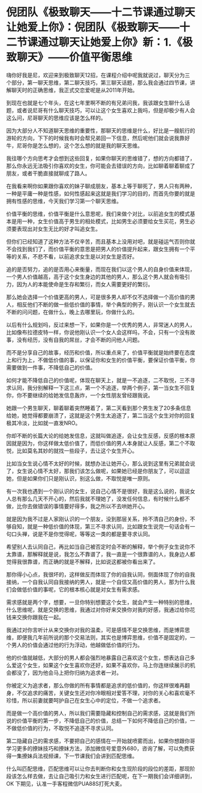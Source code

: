 # 倪团队《极致聊天——十二节课通过聊天让她爱上你》：倪团队《极致聊天——十二节课通过聊天让她爱上你》新：1.《极致聊天》——价值平衡思维

嗨你好我是尼，欢迎来到极致聊天12招，在课程介绍中呢我就说过，聊天分为三个部分，第一聊天思维，第二聊天技巧，第三聊天话题，那么我会通过四节课，讲解聊天时的正确思维，我正式交恋爱呢是从2011年开始。

到现在也就是七个年头，在这七年里啊不断的有兄弟问我，我该跟女生聊什么话题，或者说尼哥有什么聊天技巧，可以让这个女生喜欢上我吗，但是却极少有人会这么问，尼哥聊天的思维应该是怎么样的。

因为大部分人不知道聊天思维的重要性，那聊天的思维是什么，好比是一艘航行的游轮的方向，下下的时候我有时会帮兄弟回一下信息，然后呢他们就会说我靠好牛，尼哥你是怎么想的，这个怎么想的就是我的聊天思维。

我往哪个方向思考才会想到这些回复，如果你聊天的思维错了，想的方向都错了，那么你永远无法吸引你喜欢的女生，你可能会去错误的方向，比如聊着聊着聊成了朋友，或者干脆直接就聊成了路人。

在我看来啊你如果跟你喜欢的妹子聊成朋友，基本上等于聊死了，男人只有两种，一种是平庸一种是性感，如何性感起来这就是我们学习的目的，而首先你要的就是拥有性感的思维，今天我们学习第一个聊天思维。

价值平衡的思维，价值平衡是什么意思呢，我们来做个对比，以前追女生的模式基本是用一种，女生价值高于男生的相处模式，比如男生必须要给女生买花，男生必须要表现出对女生无比的好才叫追女生。

但你们已经知道了这种方法不仅辛苦，而且基本上没用对吧，就是碰运气否则你就不会找到我们了，而价值平衡的意思是把男人的价值提升起来，跟女生拥有一个平等的关系，不悲不看，以前追求女生是以对女生是否好。

追的是否努力，追的是否用心来衡量，而现在我们以这个男人的自身价值来体现，一个男人价值越高，高于这个女生身边的其他的男人，那么这个男人就会有吸引力，因为人的本能使命是生存和繁衍，而女人需要更好的繁衍。

那么她会选择一个价值更高的男人，可是很多男人却不仅不选择做一个高价值的男人，相反他们不断的做一些低价值的事情，举个典型的例子，刚认识一个女生就去不断的问问题，在做什么，晚上去哪里玩，你做什么的。

以后有什么规划吗，反过来想一下，如果你是一个优秀的男人，非常迷人的男人，比如像布拉德皮特一样，你说他刚认识一个女人会这样吗，不会，只有一个没有故事，没有经历，没有自我的屌丝，才会不断的问他人问题。

而不是分享自己的故事，经历和价值，所以重点来了，价值平衡就是始终要在态度上和行为上，不做低价值的事，以保证你和女生的价值平衡，要保证价值平衡，你需要做到一件事，不降低自己的价值。

如何才能不降低自己的价值呢，体现在聊天上，就是一不追逐，二不取悦，三不寻求认同，我分别解释一下这三点，第一个不追逐，举两个例子，第一当女生不回复你，你不要继续的给她发信息轰炸，一个女性朋友曾经跟我说。

她跟一个男生聊天，聊着聊着突然睡着了，第二天看到那个男生发了20多条信息给她，她觉得都要崩溃了，这就是这个男生太追逐了，第二当这个女生对你的回复极其冷淡，比如就一直发NRO。

你却不断的长篇大论的给她发信息，这就叫做追逐，会让女生反感，反感的根本原因就是因为，你这样做太低价值了，而低价值的男人本身就让人反感，第二个不取悦，比如莫名其妙的就找一些段子，去让这个女生开心。

比如当女生说心情不太好的时候，就想办法让她开心，那么说到这里有兄弟就会说了，女生说心情不太好，那我们该怎么做呢，如果她已经是你朋友了，可以逗逗她，但是如果你们只是刚认识，别这么做，不取悦是唯一原则。

有一次我也遇到一个刚认识的女生，说自己心情不是很好，我是这么说的，我说女人总有那么几天不开心的，然后我就不理她了，没发任何信息，有时候什么都不做，比你去做错误的事情要好得多，我之所以不去哄她开心。

就是因为我不过是人家刚认识的一个朋友，没到那层关系，拎不清自己的身份，不够自知，就是一种低价值的体现，第三不寻求认同，比如跟女生说完一句话会有一句口头禅，说是不是你觉得呢，等等这一类的都是要寻求认同。

希望别人去认同自己，再比如当自己被否定时会不断的解释，举个例子女生说你不太靠谱，那解释就是说，我怎么不靠谱了，我一直是一个很靠谱的人，我身边人都觉得我很靠谱，而正确的就是不解释，比如说这都被你看出来了。

那你得小心点，我很坏的，这样做反而体现了你的自我认同，侧面体现了你的自我接纳，一个自我认同自我接纳的男人，就是一个自信又高价值的男人，那为什么我们会做低价值的事呢，它的根本核心就是对女生有需求感。

需求感就是两个字，想要，一旦你特别想要这个女生，就会产生一种特别的思维，什么思维呢，就是交换的思维，我通过对你好来交换你对我的好感，我通过给你花钱来交换你跟我在一起。

我通过对你言听计从来交换你对我的温柔，可是感情不是交换思维，而是博弈思维，即便我几年前所说的那个交易法则，其实也是博弈思维，价值不是固定的，一个男人的价值会通过他的行为浮动，他越做低价值的行为。

他的价值就越低，大部分的男人都会强烈地暴露自己喜欢这个女生，想表达自己多么爱这个女生，如果这个女生喜欢你还好，如果不喜欢你，马上你连继续展示的机会都没了，因为他会马上把你归纳为追求者一对。

你被定义为追求者，那么你做的所有事情都是追求的低价值的，你这样很难再翻身，不仅追求的痛苦，关键女生还对你冷眼相对爱答不理，对你的关心和喜欢毫不珍惜，所以前妻就要呵护自己在女生心中的定位，不做一个追求者。

而是做一个高价值的男人，所以我们需要隐藏和控制自己的需求感，这就是我们所说的价值平衡的第一步，不降低自己的价值，总结一下如何不降低自己的价值，一不做低价值的行为，不取悦不追逐不寻求认同。

第二隐藏自己的需求感，不要把自己的感情在一开始就喷雾而出，如果你想跟你哥学习更多的撩妹技巧和撩妹方法，添加微信号爱意外680，咨询了解，可以免费获得一集撩妹兵法视频课，下一节课我们会讲到匹配思维。

什么叫匹配思维，匹配思维可以让你去判断你和女生现阶段的段位的差距，那现阶段该怎么样去做，去让自己吸引力和女生进行匹配呢，在下一期我们会详细讲到，OK 下期见，认准一手客程微信PUA88S打死大麦。

